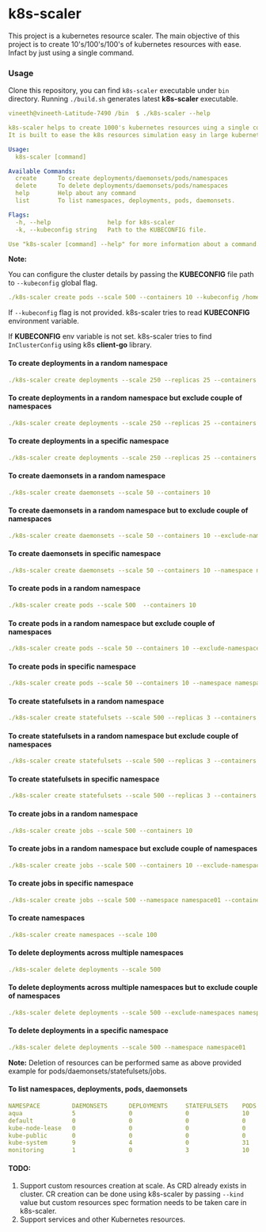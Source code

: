 # k8s-scaler

This project is a kubernetes resource scaler. The main objective of this project is to create 10's/100's/100's of kubernetes resources with ease. Infact by just using a single command.

### Usage

Clone this repository, you can find ```k8s-scaler``` executable under ```bin``` directory. Running ```./build.sh``` generates latest **k8s-scaler** executable.

```yaml
vineeth@vineeth-Latitude-7490 /bin  $ ./k8s-scaler --help

k8s-scaler helps to create 1000's kubernetes resources uing a single command.
It is built to ease the k8s resources simulation easy in large kubernetes clusters.,

Usage:
  k8s-scaler [command]

Available Commands:
  create      To create deployments/daemonsets/pods/namespaces
  delete      To delete deployments/daemonsets/pods/namespaces
  help        Help about any command
  list        To list namespaces, deployments, pods, daemonsets.

Flags:
  -h, --help                help for k8s-scaler
  -k, --kubeconfig string   Path to the KUBECONFIG file.

Use "k8s-scaler [command] --help" for more information about a command.

```

**Note:**

You can configure the cluster details by passing the **KUBECONFIG** file path to ```--kubeconfig``` global flag.

```yaml
./k8s-scaler create pods --scale 500 --containers 10 --kubeconfig /home/vineeth/gke.yaml
```
If ```--kubeconfig``` flag is not provided. k8s-scaler tries to read **KUBECONFIG** environment variable.

If **KUBECONFIG** env variable is not set. k8s-scaler tries to find ```InClusterConfig``` using k8s **client-go** library.

#### To create deployments in a random namespace

```yaml
./k8s-scaler create deployments --scale 250 --replicas 25 --containers 10
```

#### To create deployments in a random namespace but exclude couple of namespaces

```yaml
./k8s-scaler create deployments --scale 250 --replicas 25 --containers 10 --exclude-namespaces namespace01,namespace02
```

#### To create deployments in a specific namespace

```yaml
./k8s-scaler create deployments --scale 250 --replicas 25 --containers 10 --namespace namepsace01
```

#### To create daemonsets in a random namespace

```yaml
./k8s-scaler create daemonsets --scale 50 --containers 10
```

#### To create daemonsets in a random namespace but to exclude couple of namespaces

```yaml
./k8s-scaler create daemonsets --scale 50 --containers 10 --exclude-namespaces namespace01,namespace02
```

#### To create daemonsets in specific namespace

```yaml
./k8s-scaler create daemonsets --scale 50 --containers 10 --namespace namespace01
```

#### To create pods in a random namespace

```yaml
./k8s-scaler create pods --scale 500  --containers 10
```

#### To create pods in a random namespace but exclude couple of namespaces

```yaml
./k8s-scaler create pods --scale 50 --containers 10 --exclude-namespaces namespace01,namespace02
```

#### To create pods in specific namespace

```yaml
./k8s-scaler create pods --scale 50 --containers 10 --namespace namespace01 
```

#### To create statefulsets in a random namespace

```yaml
./k8s-scaler create statefulsets --scale 500 --replicas 3 --containers 10
```

#### To create statefulsets in a random namespace but exclude couple of namespaces

```yaml
./k8s-scaler create statefulsets --scale 500 --replicas 3 --containers 10 --exclude-namespaces namespace01,namespace02
```

#### To create statefulsets in specific namespace

```yaml
./k8s-scaler create statefulsets --scale 500 --replicas 3 --containers 10 --namespace namespace01 
```

#### To create jobs in a random namespace

```yaml
./k8s-scaler create jobs --scale 500 --containers 10
```

#### To create jobs in a random namespace but exclude couple of namespaces

```yaml
./k8s-scaler create jobs --scale 500 --containers 10 --exclude-namespaces namespace01,namespace02
```

#### To create jobs in specific namespace

```yaml
./k8s-scaler create jobs --scale 500 --namespace namespace01 --containers 10
```

#### To create namespaces

```yaml
./k8s-scaler create namespaces --scale 100
```

#### To delete deployments across multiple namespaces

```yaml
./k8s-scaler delete deployments --scale 500
```

#### To delete deployments across multiple namespaces but to exclude couple of namespaces

```yaml
./k8s-scaler delete deployments --scale 500 --exclude-namespaces namespace01,namespace02
```

#### To delete deployments in a specific namespace

```yaml
./k8s-scaler delete deployments --scale 500 --namespace namespace01
```

**Note:**
Deletion of resources can be performed same as above provided example for pods/daemonsets/statefulsets/jobs.

#### To list namespaces, deployments, pods, daemonsets

```yaml
NAMESPACE         DAEMONSETS      DEPLOYMENTS     STATEFULSETS    PODS        JOBS        
aqua              5               0               0               10          0           
default           0               0               0               0           0           
kube-node-lease   0               0               0               0           0           
kube-public       0               0               0               0           0           
kube-system       9               4               0               31          0           
monitoring        1               0               3               10          4   
```
#### TODO:

1. Support custom resources creation at scale. As CRD already exists in cluster. CR creation can be done using k8s-scaler by passing ```--kind``` value but custom resources spec formation needs to be taken care in k8s-scaler.
2. Support services and other Kubernetes resources.


